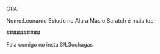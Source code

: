 OPA!

Nome:Leonardo
Estudo no Alura
Mas o Scratch é mais top

##########

Fala comigo no insta
@L3ochagas
